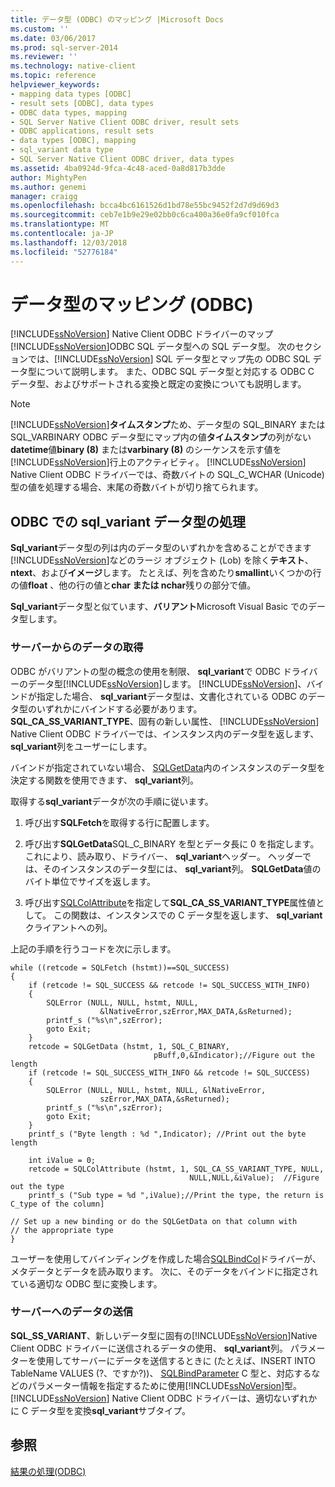 ```yaml
---
title: データ型 (ODBC) のマッピング |Microsoft Docs
ms.custom: ''
ms.date: 03/06/2017
ms.prod: sql-server-2014
ms.reviewer: ''
ms.technology: native-client
ms.topic: reference
helpviewer_keywords:
- mapping data types [ODBC]
- result sets [ODBC], data types
- ODBC data types, mapping
- SQL Server Native Client ODBC driver, result sets
- ODBC applications, result sets
- data types [ODBC], mapping
- sql_variant data type
- SQL Server Native Client ODBC driver, data types
ms.assetid: 4ba0924d-9fca-4c48-aced-0a8d817b3dde
author: MightyPen
ms.author: genemi
manager: craigg
ms.openlocfilehash: bcca4bc6161526d1bd78e55bc9452f2d7d9d69d3
ms.sourcegitcommit: ceb7e1b9e29e02bb0c6ca400a36e0fa9cf010fca
ms.translationtype: MT
ms.contentlocale: ja-JP
ms.lasthandoff: 12/03/2018
ms.locfileid: "52776184"
---
```

# <a name="mapping-data-types-odbc"></a>データ型のマッピング (ODBC)
  [!INCLUDE[ssNoVersion](../../includes/ssnoversion-md.md)] Native Client ODBC ドライバーのマップ[!INCLUDE[ssNoVersion](../../includes/ssnoversion-md.md)]ODBC SQL データ型への SQL データ型。 次のセクションでは、[!INCLUDE[ssNoVersion](../../includes/ssnoversion-md.md)] SQL データ型とマップ先の ODBC SQL データ型について説明します。 また、ODBC SQL データ型と対応する ODBC C データ型、およびサポートされる変換と既定の変換についても説明します。  
  
> [!NOTE]  
>  [!INCLUDE[ssNoVersion](../../includes/ssnoversion-md.md)]**タイムスタンプ**ため、データ型の SQL_BINARY または SQL_VARBINARY ODBC データ型にマップ内の値**タイムスタンプ**の列がない**datetime**値**binary (8)** または**varbinary (8)** のシーケンスを示す値を[!INCLUDE[ssNoVersion](../../includes/ssnoversion-md.md)]行上のアクティビティ。 [!INCLUDE[ssNoVersion](../../includes/ssnoversion-md.md)] Native Client ODBC ドライバーでは、奇数バイトの SQL_C_WCHAR (Unicode) 型の値を処理する場合、末尾の奇数バイトが切り捨てられます。  
  
## <a name="dealing-with-sqlvariant-data-type-in-odbc"></a>ODBC での sql_variant データ型の処理  
 **Sql_variant**データ型の列は内のデータ型のいずれかを含めることができます[!INCLUDE[ssNoVersion](../../includes/ssnoversion-md.md)]などのラージ オブジェクト (Lob) を除く**テキスト**、 **ntext**、および**イメージ**します。 たとえば、列を含めたり**smallint**いくつかの行の値**float** 、他の行の値と**char または nchar**残りの部分で値。  
  
 **Sql_variant**データ型と似ています、**バリアント**Microsoft Visual Basic でのデータ型します。  
  
### <a name="retrieving-data-from-the-server"></a>サーバーからのデータの取得  
 ODBC がバリアントの型の概念の使用を制限、 **sql_variant**で ODBC ドライバーのデータ型[!INCLUDE[ssNoVersion](../../includes/ssnoversion-md.md)]します。 [!INCLUDE[ssNoVersion](../../includes/ssnoversion-md.md)]、バインドが指定した場合、 **sql_variant**データ型は、文書化されている ODBC のデータ型のいずれかにバインドする必要があります。 **SQL_CA_SS_VARIANT_TYPE**、固有の新しい属性、 [!INCLUDE[ssNoVersion](../../includes/ssnoversion-md.md)] Native Client ODBC ドライバーでは、インスタンス内のデータ型を返します、 **sql_variant**列をユーザーにします。  
  
 バインドが指定されていない場合、 [SQLGetData](../native-client-odbc-api/sqlgetdata.md)内のインスタンスのデータ型を決定する関数を使用できます、 **sql_variant**列。  
  
 取得する**sql_variant**データが次の手順に従います。  
  
1.  呼び出す**SQLFetch**を取得する行に配置します。  
  
2.  呼び出す**SQLGetData**SQL_C_BINARY を型とデータ長に 0 を指定します。 これにより、読み取り、ドライバー、 **sql_variant**ヘッダー。 ヘッダーでは、そのインスタンスのデータ型には、 **sql_variant**列。 **SQLGetData**値のバイト単位でサイズを返します。  
  
3.  呼び出す[SQLColAttribute](../native-client-odbc-api/sqlcolattribute.md)を指定して**SQL_CA_SS_VARIANT_TYPE**属性値として。 この関数は、インスタンスでの C データ型を返します、 **sql_variant**クライアントへの列。  
  
 上記の手順を行うコードを次に示します。  
  
```  
while ((retcode = SQLFetch (hstmt))==SQL_SUCCESS)  
{  
    if (retcode != SQL_SUCCESS && retcode != SQL_SUCCESS_WITH_INFO)  
    {  
        SQLError (NULL, NULL, hstmt, NULL,   
                    &lNativeError,szError,MAX_DATA,&sReturned);  
        printf_s ("%s\n",szError);  
        goto Exit;  
    }  
    retcode = SQLGetData (hstmt, 1, SQL_C_BINARY,   
                                pBuff,0,&Indicator);//Figure out the length  
    if (retcode != SQL_SUCCESS_WITH_INFO && retcode != SQL_SUCCESS)  
    {  
        SQLError (NULL, NULL, hstmt, NULL, &lNativeError,   
                    szError,MAX_DATA,&sReturned);  
        printf_s ("%s\n",szError);  
        goto Exit;  
    }  
    printf_s ("Byte length : %d ",Indicator); //Print out the byte length  
  
    int iValue = 0;  
    retcode = SQLColAttribute (hstmt, 1, SQL_CA_SS_VARIANT_TYPE, NULL,   
                                        NULL,NULL,&iValue);  //Figure out the type  
    printf_s ("Sub type = %d ",iValue);//Print the type, the return is C_type of the column]  
  
// Set up a new binding or do the SQLGetData on that column with   
// the appropriate type  
}  
```  
  
 ユーザーを使用してバインディングを作成した場合[SQLBindCol](../native-client-odbc-api/sqlbindcol.md)ドライバーが、メタデータとデータを読み取ります。 次に、そのデータをバインドに指定されている適切な ODBC 型に変換します。  
  
### <a name="sending-data-to-the-server"></a>サーバーへのデータの送信  
 **SQL_SS_VARIANT**、新しいデータ型に固有の[!INCLUDE[ssNoVersion](../../includes/ssnoversion-md.md)]Native Client ODBC ドライバーに送信されるデータの使用、 **sql_variant**列。 パラメーターを使用してサーバーにデータを送信するときに (たとえば、INSERT INTO TableName VALUES (?、ですか?))、 [SQLBindParameter](../native-client-odbc-api/sqlbindparameter.md) C 型と、対応するなどのパラメーター情報を指定するために使用[!INCLUDE[ssNoVersion](../../includes/ssnoversion-md.md)]型。 [!INCLUDE[ssNoVersion](../../includes/ssnoversion-md.md)] Native Client ODBC ドライバーは、適切ないずれかに C データ型を変換**sql_variant**サブタイプ。  
  
## <a name="see-also"></a>参照  
 [結果の処理&#40;ODBC&#41;](processing-results-odbc.md)  
  
  

